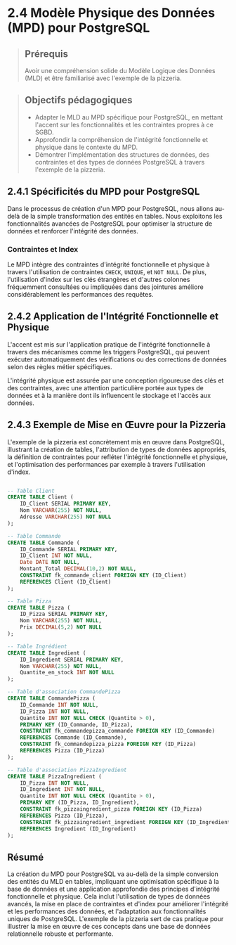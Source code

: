 # 2.4 Modèle Physique des Données (MPD) pour PostgreSQL

<blockquote>
    <h2>Prérequis</h2>
    <p>Avoir une compréhension solide du Modèle Logique des Données (MLD) et être familiarisé avec l'exemple de la pizzeria.</p>
</blockquote>

<blockquote>
    <h2>Objectifs pédagogiques</h2>
    <ul>
        <li>Adapter le MLD au MPD spécifique pour PostgreSQL, en mettant l'accent sur les fonctionnalités et les contraintes propres à ce SGBD.</li>
        <li>Approfondir la compréhension de l'intégrité fonctionnelle et physique dans le contexte du MPD.</li>
        <li>Démontrer l'implémentation des structures de données, des contraintes et des types de données PostgreSQL à travers l'exemple de la pizzeria.</li>
    </ul>
</blockquote>

## 2.4.1 Spécificités du MPD pour PostgreSQL

Dans le processus de création d'un MPD pour PostgreSQL, nous allons au-delà de la simple transformation des entités en tables. Nous exploitons les fonctionnalités avancées de PostgreSQL pour optimiser la structure de données et renforcer l'intégrité des données.

### Contraintes et Index

Le MPD intègre des contraintes d'intégrité fonctionnelle et physique à travers l'utilisation de contraintes `CHECK`, `UNIQUE`, et `NOT NULL`. De plus, l'utilisation d'index sur les clés étrangères et d'autres colonnes fréquemment consultées ou impliquées dans des jointures améliore considérablement les performances des requêtes.


## 2.4.2 Application de l'Intégrité Fonctionnelle et Physique

L'accent est mis sur l'application pratique de l'intégrité fonctionnelle à travers des mécanismes comme les triggers PostgreSQL, qui peuvent exécuter automatiquement des vérifications ou des corrections de données selon des règles métier spécifiques.

L'intégrité physique est assurée par une conception rigoureuse des clés et des contraintes, avec une attention particulière portée aux types de données et à la manière dont ils influencent le stockage et l'accès aux données.

## 2.4.3 Exemple de Mise en Œuvre pour la Pizzeria

L'exemple de la pizzeria est concrètement mis en œuvre dans PostgreSQL, illustrant la création de tables, l'attribution de types de données appropriés, la définition de contraintes pour refléter l'intégrité fonctionnelle et physique, et l'optimisation des performances par exemple à travers l'utilisation d'index.

```sql

-- Table Client
CREATE TABLE Client (
    ID_Client SERIAL PRIMARY KEY,
    Nom VARCHAR(255) NOT NULL,
    Adresse VARCHAR(255) NOT NULL
);

-- Table Commande
CREATE TABLE Commande (
    ID_Commande SERIAL PRIMARY KEY,
    ID_Client INT NOT NULL,
    Date DATE NOT NULL,
    Montant_Total DECIMAL(10,2) NOT NULL,
    CONSTRAINT fk_commande_client FOREIGN KEY (ID_Client)
    REFERENCES Client (ID_Client)
);

-- Table Pizza
CREATE TABLE Pizza (
    ID_Pizza SERIAL PRIMARY KEY,
    Nom VARCHAR(255) NOT NULL,
    Prix DECIMAL(5,2) NOT NULL
);

-- Table Ingrédient
CREATE TABLE Ingredient (
    ID_Ingredient SERIAL PRIMARY KEY,
    Nom VARCHAR(255) NOT NULL,
    Quantite_en_stock INT NOT NULL
);

-- Table d'association CommandePizza
CREATE TABLE CommandePizza (
    ID_Commande INT NOT NULL,
    ID_Pizza INT NOT NULL,
    Quantite INT NOT NULL CHECK (Quantite > 0),
    PRIMARY KEY (ID_Commande, ID_Pizza),
    CONSTRAINT fk_commandepizza_commande FOREIGN KEY (ID_Commande)
    REFERENCES Commande (ID_Commande),
    CONSTRAINT fk_commandepizza_pizza FOREIGN KEY (ID_Pizza)
    REFERENCES Pizza (ID_Pizza)
);

-- Table d'association PizzaIngredient
CREATE TABLE PizzaIngredient (
    ID_Pizza INT NOT NULL,
    ID_Ingredient INT NOT NULL,
    Quantite INT NOT NULL CHECK (Quantite > 0),
    PRIMARY KEY (ID_Pizza, ID_Ingredient),
    CONSTRAINT fk_pizzaingredient_pizza FOREIGN KEY (ID_Pizza)
    REFERENCES Pizza (ID_Pizza),
    CONSTRAINT fk_pizzaingredient_ingredient FOREIGN KEY (ID_Ingredient)
    REFERENCES Ingredient (ID_Ingredient)
);

```


## Résumé

La création du MPD pour PostgreSQL va au-delà de la simple conversion des entités du MLD en tables, impliquant une optimisation spécifique à la base de données et une application approfondie des principes d'intégrité fonctionnelle et physique. Cela inclut l'utilisation de types de données avancés, la mise en place de contraintes et d'index pour améliorer l'intégrité et les performances des données, et l'adaptation aux fonctionnalités uniques de PostgreSQL. L'exemple de la pizzeria sert de cas pratique pour illustrer la mise en œuvre de ces concepts dans une base de données relationnelle robuste et performante.
